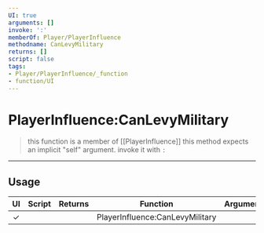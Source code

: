 ```yaml
---
UI: true
arguments: []
invoke: ':'
memberOf: Player/PlayerInfluence
methodname: CanLevyMilitary
returns: []
script: false
tags:
- Player/PlayerInfluence/_function
- function/UI
---
```

# PlayerInfluence:CanLevyMilitary
> this function is a member of [[PlayerInfluence]]
> this method expects an implicit "self" argument. invoke it with `:`
-----
## Usage
|  UI | Script | Returns | Function | Arguments |
|:---:|:------:|-------:|:--------:|:---------|
|✓| ||PlayerInfluence:CanLevyMilitary||
